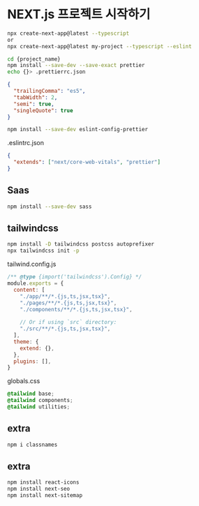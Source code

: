 # NEXT.js 프로젝트 시작하기

```bash
npx create-next-app@latest --typescript
or
npx create-next-app@latest my-project --typescript --eslint

cd {project_name}
npm install --save-dev --save-exact prettier
echo {}> .prettierrc.json
```

```json
{
  "trailingComma": "es5",
  "tabWidth": 2,
  "semi": true,
  "singleQuote": true
}
```

```bash
npm install --save-dev eslint-config-prettier
```

.eslintrc.json
```json
{
  "extends": ["next/core-web-vitals", "prettier"]
}
```

## Saas

```bash
npm install --save-dev sass
```

## tailwindcss

```bash
npm install -D tailwindcss postcss autoprefixer
npx tailwindcss init -p
```
tailwind.config.js
```js
/** @type {import('tailwindcss').Config} */
module.exports = {
  content: [
    "./app/**/*.{js,ts,jsx,tsx}",
    "./pages/**/*.{js,ts,jsx,tsx}",
    "./components/**/*.{js,ts,jsx,tsx}",
 
    // Or if using `src` directory:
    "./src/**/*.{js,ts,jsx,tsx}",
  ],
  theme: {
    extend: {},
  },
  plugins: [],
}
```
globals.css
```css
@tailwind base;
@tailwind components;
@tailwind utilities;
```
## extra
```bash
npm i classnames
```

## extra

```bash
npm install react-icons
npm install next-seo
npm install next-sitemap
```
